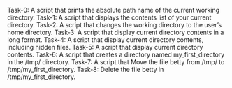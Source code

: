 Task-0: A script that prints the absolute path name of the current working directory.
Task-1: A script that displays the contents list of your current directory.
Task-2: A script that changes the working directory to the user’s home directory.
Task-3: A script that display current directory contents in a long format.
Task-4: A script that display current directory contents, including hidden files.
Task-5: A script that display current directory contents.
Task-6: A script that creates a directory named my_first_directory in the /tmp/ directory.
Task-7: A script that Move the file betty from /tmp/ to /tmp/my_first_directory.
Task-8: Delete the file betty in /tmp/my_first_directory.
